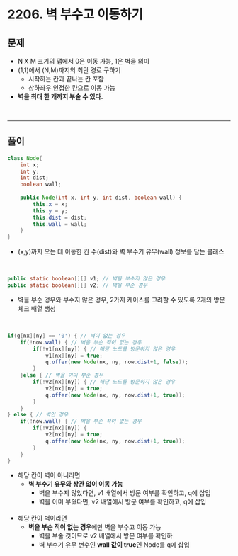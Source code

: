 # 2206. 벽 부수고 이동하기
## 문제
* N X M 크기의 맵에서 0은 이동 가능, 1은 벽을 의미
* (1,1)에서 (N,M)까지의 최단 경로 구하기   
    * 시작하는 칸과 끝나는 칸 포함
    * 상하좌우 인접한 칸으로 이동 가능
* **벽을 최대 한 개까지 부술 수 있다.**

<br>

---
## 풀이

``` java
class Node{
	int x; 
	int y;
	int dist;
	boolean wall;
	
	public Node(int x, int y, int dist, boolean wall) {
		this.x = x;
		this.y = y;
		this.dist = dist;
		this.wall = wall;
	}
}
```
 * (x,y)까지 오는 데 이동한 칸 수(dist)와 벽 부수기 유무(wall) 정보를 담는 클래스

<br>

```java
public static boolean[][] v1; // 벽을 부수지 않은 경우
public static boolean[][] v2; // 벽을 부순 경우
```
* 벽을 부순 경우와 부수지 않은 경우, 2가지 케이스를 고려할 수 있도록 2개의 방문 체크 배열 생성

<br>

``` java
if(g[nx][ny] == '0') { // 벽이 없는 경우
    if(!now.wall) { // 벽을 부순 적이 없는 경우
        if(!v1[nx][ny]) { // 해당 노드를 방문하지 않은 경우
            v1[nx][ny] = true;
            q.offer(new Node(nx, ny, now.dist+1, false));
        }
    }else { // 벽을 이미 부순 경우
        if(!v2[nx][ny]) { // 해당 노드를 방문하지 않은 경우
            v2[nx][ny] = true;
            q.offer(new Node(nx, ny, now.dist+1, true));
        }
    }
} else { // 벽인 경우
    if(!now.wall) { // 벽을 부순 적이 없는 경우
        if(!v2[nx][ny]) {
            v2[nx][ny] = true;
            q.offer(new Node(nx, ny, now.dist+1, true));
        }
    }
}
```
* 해당 칸이 벽이 아니라면
    * **벽 부수기 유무와 상관 없이 이동 가능**
        * 벽을 부수지 않았다면, v1 배열에서 방문 여부를 확인하고, q에 삽입
        * 벽을 이미 부쉈다면, v2 배열에서 방문 여부를 확인하고, q에 삽입<br><br>
* 해당 칸이 벽이라면
    * **벽을 부순 적이 없는 경우**에만 벽을 부수고 이동 가능
        * 벽을 부술 것이므로 v2 배열에서 방문 여부를 확인하
        * 벽 부수기 유무 변수인 **wall 값이 true**인 Node를 q에 삽입
